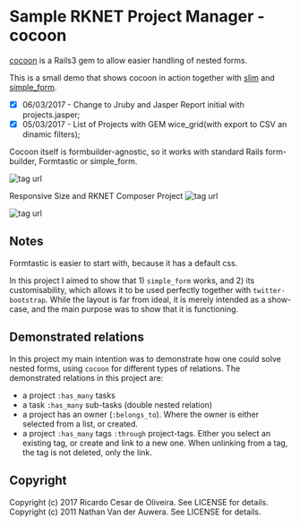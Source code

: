# Sample RKNET Project Manager - cocoon

[cocoon](http://github.com/nathanvda/cocoon) is a Rails3 gem to allow easier handling of nested forms.

This is a small demo that shows cocoon in action together with [slim](https://github.com/stonean/slim)
and [simple_form](https://github.com/plataformatec/simple_form).

- [x] 06/03/2017 - Change to Jruby and Jasper Report initial with projects.jasper;
- [x] 05/03/2017 - List of Projects with GEM wice_grid(with export to CSV an dinamic filters);

Cocoon itself is formbuilder-agnostic, so it works with standard Rails form-builder, Formtastic or simple_form.

![tag url](http://i.imgur.com/CYhEqDH.png)

Responsive Size and RKNET Composer Project
![tag url](http://i.imgur.com/cCB5TJ5.png)

![tag url](http://i.imgur.com/waFLpQI.png)

## Notes

Formtastic is easier to start with, because it has a default css.

In this project I aimed to show that 1) `simple_form` works, and 2) its customisability, which allows it to be used perfectly
together with `twitter-bootstrap`.
While the layout is far from ideal, it is merely intended as a show-case, and the main purpose was to show that it is functioning.


## Demonstrated relations

In this project my main intention was to demonstrate how one could solve nested forms, using `cocoon` for different types of relations.
The demonstrated relations in this project are:

* a project `:has_many` tasks
* a task `:has_many` sub-tasks (double nested relation)
* a project has an owner (`:belongs_to`). Where the owner is either selected from a list, or created.
* a project `:has_many` tags `:through` project-tags. Either you select an existing tag, or create and link to a new one. When unlinking from a tag,
the tag is not deleted, only the link.



## Copyright

Copyright (c) 2017 Ricardo Cesar de Oliveira. See LICENSE for details.
Copyright (c) 2011 Nathan Van der Auwera. See LICENSE for details.
